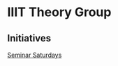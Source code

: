IIIT Theory Group
=================

Initiatives
-----------
[Seminar Saturdays](Initiatives/Seminar-Saturdays.md)
